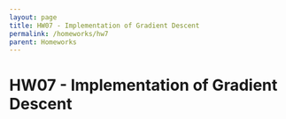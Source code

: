 ```yaml
---
layout: page
title: HW07 - Implementation of Gradient Descent
permalink: /homeworks/hw7
parent: Homeworks
---
```


# HW07 - Implementation of Gradient Descent